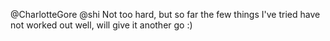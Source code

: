 @CharlotteGore @shi Not too hard, but so far the few things I've tried have not worked out well, will give it another go :)